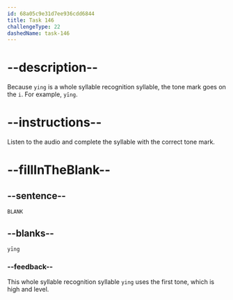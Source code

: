 ```yaml
---
id: 68a05c9e31d7ee936cdd6844
title: Task 146
challengeType: 22
dashedName: task-146
---
```


<!-- (Audio) A: yīng -->

# --description--

Because `ying` is a whole syllable recognition syllable, the tone mark goes on the `i`. For example, `yīng`.

# --instructions--

Listen to the audio and complete the syllable with the correct tone mark.

# --fillInTheBlank--

## --sentence--

`BLANK`

## --blanks--

`yīng`

### --feedback--

This whole syllable recognition syllable `ying` uses the first tone, which is high and level.
